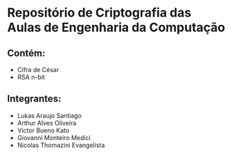 # Repositório de Criptografia das Aulas de Engenharia da Computação

## Contém:
- Cifra de César
- RSA n-bit

## Integrantes:
- Lukas Araujo Santiago
- Arthur Alves Oliveira
- Victor Bueno Kato
- Giovanni Monteiro Medici
- Nicolas Thomazini Evangelista
